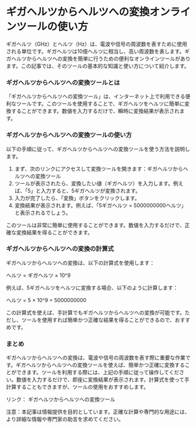 ギガヘルツからヘルツへの変換オンラインツールの使い方
==========================

ギガヘルツ（GHz）とヘルツ（Hz）は、電波や信号の周波数を表すために使用される単位です。ギガヘルツは10億ヘルツに相当し、高い周波数を表します。ギガヘルツからヘルツへの変換を簡単に行うための便利なオンラインツールがあります。この記事では、そのツールの基本的な知識と使い方について紹介します。

### ギガヘルツからヘルツへの変換ツールとは

「ギガヘルツからヘルツへの変換ツール」は、インターネット上で利用できる便利なツールです。このツールを使用することで、ギガヘルツをヘルツに簡単に変換することができます。数値を入力するだけで、瞬時に変換結果が表示されます。

### ギガヘルツからヘルツへの変換ツールの使い方

以下の手順に従って、ギガヘルツからヘルツへの変換ツールを使う方法を説明します。

1. まず、次のリンクにアクセスして変換ツールを開きます：ギガヘルツからヘルツへの変換ツール
2. ツールが表示されたら、変換したい値（ギガヘルツ）を入力します。例えば、「5」と入力すると、5ギガヘルツが変換されます。
3. 入力が完了したら、「変換」ボタンをクリックします。
4. 変換結果が表示されます。例えば、「5ギガヘルツ = 5000000000ヘルツ」と表示されるでしょう。

このツールは非常に簡単に使用することができます。数値を入力するだけで、正確な変換結果を得ることができます。

### ギガヘルツからヘルツへの変換の計算式

ギガヘルツからヘルツへの変換は、以下の計算式を使用します：

ヘルツ = ギガヘルツ × 10^9

例えば、5ギガヘルツをヘルツに変換する場合、以下のように計算します：

ヘルツ = 5 × 10^9 = 5000000000

この計算式を使えば、手計算でもギガヘルツからヘルツへの変換が可能です。ただし、ツールを使用すれば簡単かつ正確な結果を得ることができるので、おすすめです。

### まとめ

ギガヘルツからヘルツへの変換は、電波や信号の周波数を表す際に重要な作業です。ギガヘルツからヘルツへの変換ツールを使えば、簡単かつ正確に変換することができます。ツールを利用する際には、上記の手順に従って操作してください。数値を入力するだけで、即座に変換結果が表示されます。計算式を使って手計算することもできますが、ツールの使用をおすすめします。

リンク： ギガヘルツからヘルツへの変換ツール

注意：本記事は情報提供を目的としています。正確な計算や専門的な用途には、より詳細な情報や専門家の助言を求めてください。